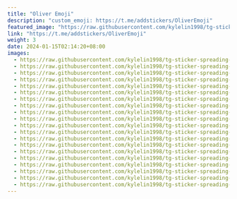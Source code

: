 ```yaml
---
title: "Oliver Emoji"
description: "custom_emoji: https://t.me/addstickers/OliverEmoji"
featured_image: "https://raw.githubusercontent.com/kylelin1998/tg-sticker-spreading-worldwide-images/main/img/7eed8b99-0b65-46c1-9e39-1e5496622a7f.jpg"
link: "https://t.me/addstickers/OliverEmoji"
weight: 3
date: 2024-01-15T02:14:20+08:00
images:
  - https://raw.githubusercontent.com/kylelin1998/tg-sticker-spreading-worldwide-images/main/img/7eed8b99-0b65-46c1-9e39-1e5496622a7f.jpg
  - https://raw.githubusercontent.com/kylelin1998/tg-sticker-spreading-worldwide-images/main/img/59f56403-7ccf-4ca5-a6ee-4a571a553284.jpg
  - https://raw.githubusercontent.com/kylelin1998/tg-sticker-spreading-worldwide-images/main/img/b8bafd96-eee5-4a62-b8da-59278d1641fa.jpg
  - https://raw.githubusercontent.com/kylelin1998/tg-sticker-spreading-worldwide-images/main/img/4cccf7de-a0aa-4f2e-a47c-a3f5ed5a1e8e.jpg
  - https://raw.githubusercontent.com/kylelin1998/tg-sticker-spreading-worldwide-images/main/img/8189d033-d0b5-4ccc-988b-a965081fe914.jpg
  - https://raw.githubusercontent.com/kylelin1998/tg-sticker-spreading-worldwide-images/main/img/66cadcfe-d660-4d95-95f0-5d7fcb9accba.jpg
  - https://raw.githubusercontent.com/kylelin1998/tg-sticker-spreading-worldwide-images/main/img/0ac6e83c-90ed-40e6-9b03-821c5c7f384b.jpg
  - https://raw.githubusercontent.com/kylelin1998/tg-sticker-spreading-worldwide-images/main/img/ffddb444-a3d9-4fad-9d20-286cb09a9c8c.jpg
  - https://raw.githubusercontent.com/kylelin1998/tg-sticker-spreading-worldwide-images/main/img/91219083-2e90-414c-9512-53b8a4336b02.jpg
  - https://raw.githubusercontent.com/kylelin1998/tg-sticker-spreading-worldwide-images/main/img/68655231-bfbe-4ec0-9218-03075442034d.jpg
  - https://raw.githubusercontent.com/kylelin1998/tg-sticker-spreading-worldwide-images/main/img/e53d2c6a-0f05-4b94-bcf2-eed4b360bb7d.jpg
  - https://raw.githubusercontent.com/kylelin1998/tg-sticker-spreading-worldwide-images/main/img/829ca658-f2a1-448a-96b3-eebecc659e23.jpg
  - https://raw.githubusercontent.com/kylelin1998/tg-sticker-spreading-worldwide-images/main/img/227c5112-8921-4f30-afc5-11b9d213ce86.jpg
  - https://raw.githubusercontent.com/kylelin1998/tg-sticker-spreading-worldwide-images/main/img/d718e06b-bf3d-4c82-991d-f4ea6c76ba22.jpg
  - https://raw.githubusercontent.com/kylelin1998/tg-sticker-spreading-worldwide-images/main/img/644cea98-aba2-4ffd-b829-90628d9db6e2.jpg
  - https://raw.githubusercontent.com/kylelin1998/tg-sticker-spreading-worldwide-images/main/img/f8415658-49b6-4ca2-8f59-494af7e2768d.jpg
  - https://raw.githubusercontent.com/kylelin1998/tg-sticker-spreading-worldwide-images/main/img/fc1842ba-e79f-4eb4-9896-ff425438fc23.jpg
  - https://raw.githubusercontent.com/kylelin1998/tg-sticker-spreading-worldwide-images/main/img/8bf44068-8ca8-4627-80a9-7ae7a5e10d98.jpg
  - https://raw.githubusercontent.com/kylelin1998/tg-sticker-spreading-worldwide-images/main/img/5334e969-0288-4a31-bdb8-7966d7003439.jpg
  - https://raw.githubusercontent.com/kylelin1998/tg-sticker-spreading-worldwide-images/main/img/cf5b0689-c9dd-4923-b752-07ee5a28797d.jpg
---
```

